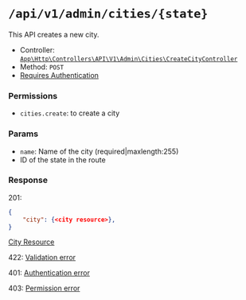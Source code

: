 # `/api/v1/admin/cities/{state}`
This API creates a new city.

- Controller: [`App\Http\Controllers\API\V1\Admin\Cities\CreateCityController`](../../../../src/app/Http/Controllers/API/V1/Admin/Cities/CreateCityController.php)
- Method: `POST`
- [Requires Authentication](../../auth/login.md#how-to-use-api-token)

### Permissions

- `cities.create`: to create a city

### Params

- `name`: Name of the city (required|maxlength:255)
- ID of the state in the route

### Response

201:
```json
{
    "city": {<city resource>},
}
```

[City Resource](../../resources/city.md)

422: [Validation error](../../validation-errors.md)

401: [Authentication error](../../authentication-errors.md)

403: [Permission error](../../permission-errors.md)
